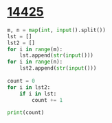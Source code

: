 # [14425](https://www.acmicpc.net/problem/14425)

```python
m, n = map(int, input().split())
lst = []
lst2 = []
for i in range(m):
    lst.append(str(input()))
for i in range(n):
    lst2.append(str(input()))
    
count = 0
for i in lst2:
    if i in lst:
        count += 1
        
print(count)
```



```python
```

